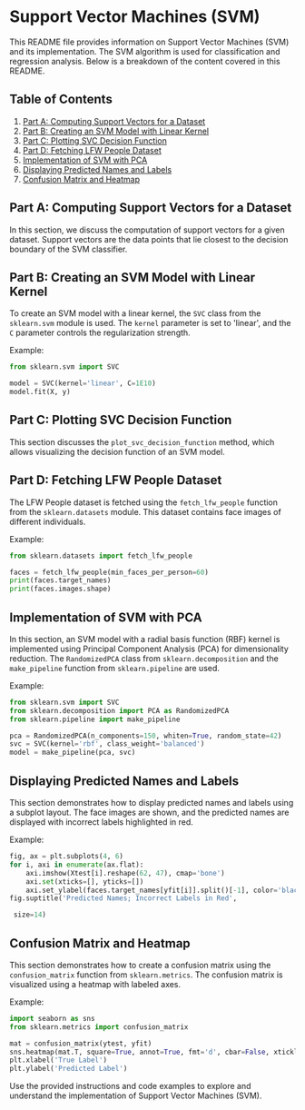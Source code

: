 # Support Vector Machines (SVM)

This README file provides information on Support Vector Machines (SVM) and its implementation. The SVM algorithm is used for classification and regression analysis. Below is a breakdown of the content covered in this README.

## Table of Contents
1. [Part A: Computing Support Vectors for a Dataset](#part-a)
2. [Part B: Creating an SVM Model with Linear Kernel](#part-b)
3. [Part C: Plotting SVC Decision Function](#part-c)
4. [Part D: Fetching LFW People Dataset](#part-d)
5. [Implementation of SVM with PCA](#implementation)
6. [Displaying Predicted Names and Labels](#displaying-names)
7. [Confusion Matrix and Heatmap](#confusion-matrix)

<a name="part-a"></a>
## Part A: Computing Support Vectors for a Dataset
In this section, we discuss the computation of support vectors for a given dataset. Support vectors are the data points that lie closest to the decision boundary of the SVM classifier.

<a name="part-b"></a>
## Part B: Creating an SVM Model with Linear Kernel
To create an SVM model with a linear kernel, the `SVC` class from the `sklearn.svm` module is used. The `kernel` parameter is set to 'linear', and the `C` parameter controls the regularization strength.

Example:
```python
from sklearn.svm import SVC

model = SVC(kernel='linear', C=1E10)
model.fit(X, y)
```

<a name="part-c"></a>
## Part C: Plotting SVC Decision Function
This section discusses the `plot_svc_decision_function` method, which allows visualizing the decision function of an SVM model.

<a name="part-d"></a>
## Part D: Fetching LFW People Dataset
The LFW People dataset is fetched using the `fetch_lfw_people` function from the `sklearn.datasets` module. This dataset contains face images of different individuals.

Example:
```python
from sklearn.datasets import fetch_lfw_people

faces = fetch_lfw_people(min_faces_per_person=60)
print(faces.target_names)
print(faces.images.shape)
```

<a name="implementation"></a>
## Implementation of SVM with PCA
In this section, an SVM model with a radial basis function (RBF) kernel is implemented using Principal Component Analysis (PCA) for dimensionality reduction. The `RandomizedPCA` class from `sklearn.decomposition` and the `make_pipeline` function from `sklearn.pipeline` are used.

Example:
```python
from sklearn.svm import SVC
from sklearn.decomposition import PCA as RandomizedPCA
from sklearn.pipeline import make_pipeline

pca = RandomizedPCA(n_components=150, whiten=True, random_state=42)
svc = SVC(kernel='rbf', class_weight='balanced')
model = make_pipeline(pca, svc)
```

<a name="displaying-names"></a>
## Displaying Predicted Names and Labels
This section demonstrates how to display predicted names and labels using a subplot layout. The face images are shown, and the predicted names are displayed with incorrect labels highlighted in red.

Example:
```python
fig, ax = plt.subplots(4, 6)
for i, axi in enumerate(ax.flat):
    axi.imshow(Xtest[i].reshape(62, 47), cmap='bone')
    axi.set(xticks=[], yticks=[])
    axi.set_ylabel(faces.target_names[yfit[i]].split()[-1], color='black' if yfit[i] == ytest[i] else 'red')
fig.suptitle('Predicted Names; Incorrect Labels in Red',

 size=14)
```

<a name="confusion-matrix"></a>
## Confusion Matrix and Heatmap
This section demonstrates how to create a confusion matrix using the `confusion_matrix` function from `sklearn.metrics`. The confusion matrix is visualized using a heatmap with labeled axes.

Example:
```python
import seaborn as sns
from sklearn.metrics import confusion_matrix

mat = confusion_matrix(ytest, yfit)
sns.heatmap(mat.T, square=True, annot=True, fmt='d', cbar=False, xticklabels=faces.target_names, yticklabels=faces.target_names)
plt.xlabel('True Label')
plt.ylabel('Predicted Label')
```

Use the provided instructions and code examples to explore and understand the implementation of Support Vector Machines (SVM).